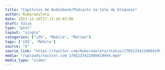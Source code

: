 ```yaml
---
title: "Capítulos de Audiobook/Podcasts na tela de bloqueio"
author: RoberaGeleta
date: 2023-12-20T17:13:10-03:00
draft: false
type: "post"
layout: "single"
categories: ["iOS", "Mobile", "Motion"]
tags: ['iOS', 'Mobile']
source: "X"
source_link: "https://twitter.com/RoberaGeleta/status/1705233422489419944"
media: "/uploads/twitter.com_1705233422489419944.mp4"
media_type: "video"
---
```



